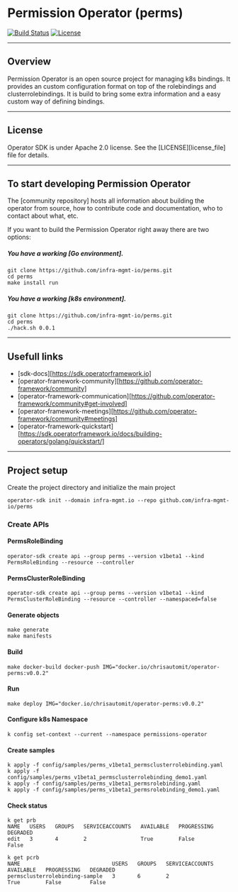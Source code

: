 # Permission Operator (perms)

[![Build Status](https://github.com/infra-mgmt-io/perms/actions/workflows/docker-build-and-publish.yml/badge.svg)](https://github.com/infra-mgmt-io/perms/actions/workflows/docker-build-and-publish.yml)
[![License](http://img.shields.io/:license-apache-blue.svg)](http://www.apache.org/licenses/LICENSE-2.0.html)

----

## Overview

Permission Operator is an open source project for managing k8s bindings. It provides an custom configuration format on top of the rolebindings and clusterrolebindings. It is build to bring some extra information and a easy custom way of defining bindings.

----

## License

Operator SDK is under Apache 2.0 license. See the [LICENSE][license_file] file for details.

----

## To start developing Permission Operator

The [community repository] hosts all information about
building the operator from source, how to contribute code
and documentation, who to contact about what, etc.

If you want to build the Permission Operator right away there are two options:

##### You have a working [Go environment].

```
git clone https://github.com/infra-mgmt-io/perms.git
cd perms
make install run
```

##### You have a working [k8s environment].

```
git clone https://github.com/infra-mgmt-io/perms.git
cd perms
./hack.sh 0.0.1
```

----

## Usefull links
- [sdk-docs][https://sdk.operatorframework.io]
- [operator-framework-community][https://github.com/operator-framework/community]
- [operator-framework-communication][https://github.com/operator-framework/community#get-involved]
- [operator-framework-meetings][https://github.com/operator-framework/community#meetings]
- [operator-framework-quickstart][https://sdk.operatorframework.io/docs/building-operators/golang/quickstart/]

----

## Project setup
Create the project directory and initialize the main project
````
operator-sdk init --domain infra-mgmt.io --repo github.com/infra-mgmt-io/perms
````

### Create APIs

#### PermsRoleBinding
````
operator-sdk create api --group perms --version v1beta1 --kind PermsRoleBinding --resource --controller
````

#### PermsClusterRoleBinding
````
operator-sdk create api --group perms --version v1beta1 --kind PermsClusterRoleBinding --resource --controller --namespaced=false
````

#### Generate objects
````
make generate
make manifests
````

#### Build
````
make docker-build docker-push IMG="docker.io/chrisautomit/operator-perms:v0.0.2"
````

#### Run
````
make deploy IMG="docker.io/chrisautomit/operator-perms:v0.0.2"
````

#### Configure k8s Namespace
````
k config set-context --current --namespace permissions-operator
````

#### Create samples
````
k apply -f config/samples/perms_v1beta1_permsclusterrolebinding.yaml
k apply -f config/samples/perms_v1beta1_permsclusterrolebinding_demo1.yaml
k apply -f config/samples/perms_v1beta1_permsrolebinding.yaml
k apply -f config/samples/perms_v1beta1_permsrolebinding_demo1.yaml
````

#### Check status
````
k get prb
NAME   USERS   GROUPS   SERVICEACCOUNTS   AVAILABLE   PROGRESSING   DEGRADED
edit   3       4        2                 True        False         False

k get pcrb
NAME                             USERS   GROUPS   SERVICEACCOUNTS   AVAILABLE   PROGRESSING   DEGRADED
permsclusterrolebinding-sample   3       6        2                 True        False         False
````
